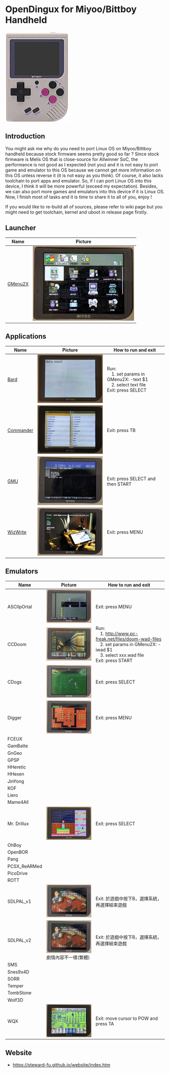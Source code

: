 # OpenDingux for Miyoo/Bittboy Handheld
![Alt text](imgs/main.jpg)
  
## Introduction
You might ask me why do you need to port Linux OS on Miyoo/Bittboy handheld because stock firmware seems pretty good so far ? Since stock firmware is Melis OS that is close-source for Allwinner SoC, the performance is not good as I expected (not you) and it is not easy to port game and emulator to this OS because we cannot get more information on this OS unless reverse it (it is not easy as you think). Of course, it also lacks toolchain to port apps and emulator. So, if I can port Linux OS into this device, I think it will be more powerful (exceed my expectation). Besides, we can also port more games and emulators into this device if it is Linux OS. Now, I finish most of tasks and it is time to share it to all of you, enjoy !  
  
If you would like to re-build all of sources, please refer to wiki page but you might need to get toolchain, kernel and uboot in release page firstly.
   
## Launcher
| Name | Picture |
|------|---------|
| [GMenu2X](https://github.com/steward-fu/miyoo/releases/download/v20190508_3/gmenu2x.zip) | ![Alt text](imgs/gmenu2x.jpg) |
   
## Applications
| Name | Picture | How to run and exit |
| -----|---------|---------------------|
| [Bard](https://github.com/steward-fu/miyoo/releases/download/v20190508_3/bard.zip) | ![Alt text](imgs/bard.jpg) | Run:<br>&emsp;1. set params in GMenu2X: -text $1<br>&emsp;2. select text file<br> Exit: press SELECT |
| [Commander](https://github.com/steward-fu/miyoo/releases/download/v20190508_3/commander.zip) | ![Alt text](imgs/commander.jpg) | Exit: press TB |
| [GMU](https://github.com/steward-fu/miyoo/releases/download/v20190508_3/gmu.zip) | ![Alt text](imgs/gmu.jpg) | Exit: press SELECT and then START |
| [WizWrite](https://github.com/steward-fu/miyoo/releases/download/v20190508_3/wizwrite.zip) | ![Alt text](imgs/wizwrite.jpg) | Exit: press MENU |
   
## Emulators
| Name | Picture | How to run and exit |
| -----|---------|---------------------|
| ASCIIpOrtal | ![Alt text](imgs/ascii.jpg) | Exit: press MENU |
| CCDoom | ![Alt text](imgs/ccdoom.jpg) | Run:<br>&emsp;1. http://www.pc-freak.net/files/doom-wad-files<br>&emsp;2. set params in GMenu2X: -iwad $1<br>&emsp;3. select xxx.wad file<br> Exit: press START |
| CDogs | ![Alt text](imgs/cdogs.jpg) | Exit: press SELECT |
| Digger | ![Alt text](imgs/digger.jpg) | Exit: press MENU |
| FCEUX | |
| GamBatte | 
| GnGeo | |
| GPSP | |
| HHeretic |
| HHexen |
| JinYong |
| KOF |
| Liero |
| Mame4All |
| Mr. Drillux | ![Alt text](imgs/drillux.jpg) | Exit: press SELECT |
| OhBoy |
| OpenBOR |
| Pang |
| PCSX_ReARMed | |
| PicoDrive | |
| ROTT | 
| SDLPAL_v1 | ![Alt text](imgs/sdlpal_v1.jpg)<br> | Exit: 於遊戲中按下B，選擇系統，再選擇結束遊戲 |
| SDLPAL_v2 | ![Alt text](imgs/sdlpal_v2.jpg)<br> 劇情內容不一樣(繁體)  | Exit: 於遊戲中按下B，選擇系統，再選擇結束遊戲 |
| SMS | |
| Snes9x4D |
| SORR | |
| Temper | |
| TombStone |
| Wolf3D |
| WQX | ![Alt text](imgs/wqx.jpg) | Exit: move cursor to POW and press TA |
   
## Website
-  https://steward-fu.github.io/website/index.htm


